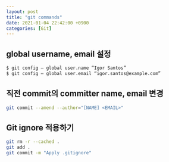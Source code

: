```yaml
---
layout: post
title: "git commands"
date: 2021-01-04 22:42:00 +0900
categories: [Git]
---
```

## global username, email 설정

``` sh
$ git config — global user.name “Igor Santos”
$ git config — global user.email “igor.santos@example.com”
```

## 직전 commit의 committer name, email 변경

``` sh
git commit --amend --author="[NAME] <EMAIL>"
```

## Git ignore 적용하기
``` sh
git rm -r --cached .
git add .
git commit -m "Apply .gitignore"
```